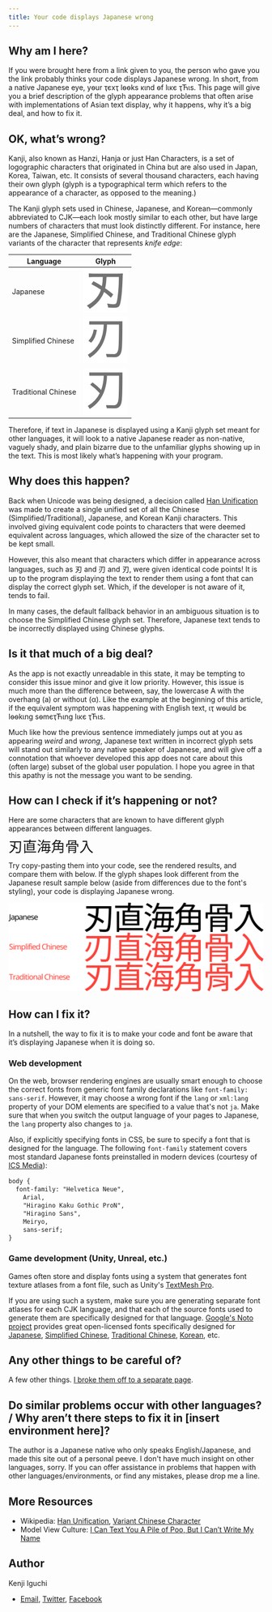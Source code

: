 ```yaml
---
title: Your code displays Japanese wrong
---
```


## Why am I here?

If you were brought here from a link given to you, the person who gave you the link probably thinks your code displays Japanese wrong. In short, from a native Japanese eye, yѳur ҭєxҭ lѳѳks κιnd ѳf lικє ҭЋιs. This page will give you a brief description of the glyph appearance problems that often arise with implementations of Asian text display, why it happens, why it’s a big deal, and how to fix it.

## OK, what’s wrong?

Kanji, also known as Hanzi, Hanja or just Han Characters, is a set of logographic characters that originated in China but are also used in Japan, Korea, Taiwan, etc. It consists of several thousand characters, each having their own glyph (glyph is a typographical term which refers to the appearance of a character, as opposed to the meaning.)

The Kanji glyph sets used in Chinese, Japanese, and Korean—commonly abbreviated to CJK—each look mostly similar to each other, but have large numbers of characters that must look distinctly different. For instance, here are the Japanese, Simplified Chinese, and Traditional Chinese glyph variants of the character that represents *knife edge*:

| Language            | Glyph                                               |
|---------------------|-----------------------------------------------------|
| Japanese            | ![knife edge, Japanese](img/knife-jp.png)           |
| Simplified Chinese  | ![knife edge, Simplified Chinese](img/knife-sc.png) |
| Traditional Chinese | ![knife edge, Traditional Chinese](img/knife-tc.png)|

Therefore, if text in Japanese is displayed using a Kanji glyph set meant for other languages, it will look to a native Japanese reader as non-native, vaguely shady, and plain bizarre due to the unfamiliar glyphs showing up in the text. This is most likely what’s happening with your program.

## Why does this happen?

Back when Unicode was being designed, a decision called [Han Unification](https://en.wikipedia.org/wiki/Han_unification) was made to create a single unified set of all the Chinese (Simplified/Traditional), Japanese, and Korean Kanji characters. This involved giving equivalent code points to characters that were deemed equivalent across languages, which allowed the size of the character set to be kept small. 
<style><!-- span.emkanji { font-size: 200%; line-height: 100%;} --></style>
However, this also meant that characters which differ in appearance across languages, such as <span xml:lang="ja" lang="ja">刃</span> and <span  xml:lang="zh-Hans" lang="zh-Hans">刃</span> and <span xml:lang="zh-Hant" lang="zh-Hant">刃</span>, were given identical code points! It is up to the program displaying the text to render them using a font that can display the correct glyph set. Which, if the developer is not aware of it, tends to fail.

In many cases, the default fallback behavior in an ambiguous situation is to choose the Simplified Chinese glyph set. Therefore, Japanese text tends to be incorrectly displayed using Chinese glyphs.

## Is it that much of a big deal?
As the app is not exactly unreadable in this state, it may be tempting to consider this issue minor and give it low priority. However, this issue is much more than the difference between, say, the lowercase A with the overhang (a) or without (α). Like the example at the beginning of this article, if the equivalent symptom was happening with English text, ιҭ wѳuld bє lѳѳkιng sѳmєҭЋιng lικє ҭЋιs. 

Much like how the previous sentence immediately jumps out at you as appearing *weird* and *wrong*, Japanese text written in incorrect glyph sets will stand out similarly to any native speaker of Japanese, and will give off a connotation that whoever developed this app does not care about this (often large) subset of the global user population. I hope you agree in that this apathy is not the message you want to be sending.

## How can I check if it’s happening or not?

Here are some characters that are known to have different glyph appearances between different languages.

<span class="emkanji" xml:lang="ja" lang="ja">刃直海角骨入</span>

Try copy-pasting them into your code, see the rendered results, and compare them with below. If the glyph shapes look different from the Japanese result sample below (aside from differences due to the font's styling), your code is displaying Japanese wrong.

![刃直海角骨入](img/testtext-correct.png)

## How can I fix it?

In a nutshell, the way to fix it is to make your code and font be aware that it’s displaying Japanese when it is doing so. 

### Web development

On the web, browser rendering engines are usually smart enough to choose the correct fonts from generic font family declarations like `font-family: sans-serif`. However, it may choose a wrong font if the `lang` or `xml:lang` property of your DOM elements are specified to a value that's not `ja`. Make sure that when you switch the output language of your pages to Japanese, the `lang` property also changes to `ja`.

Also, if explicitly specifying fonts in CSS, be sure to specify a font that is designed for the language. The following `font-family` statement covers most standard Japanese fonts preinstalled in modern devices (courtesy of [ICS Media](https://ics.media/entry/200317/)):

    body {
      font-family: "Helvetica Neue",
        Arial,
        "Hiragino Kaku Gothic ProN",
        "Hiragino Sans",
        Meiryo,
        sans-serif;
    }

### Game development (Unity, Unreal, etc.)

Games often store and display fonts using a system that generates font texture atlases from a font file, such as Unity's [TextMesh Pro](https://docs.unity3d.com/Manual/com.unity.textmeshpro.html).

If you are using such a system, make sure you are generating separate font atlases for each CJK language, and that each of the source fonts used to generate them are specifically designed for that language. [Google's Noto project](https://fonts.google.com/noto) provides great open-licensed fonts specifically designed for [Japanese](https://fonts.google.com/noto/specimen/Noto+Sans+JP), [Simplified Chinese](https://fonts.google.com/noto/specimen/Noto+Sans+SC), [Traditional Chinese](https://fonts.google.com/noto/specimen/Noto+Sans+TC), [Korean](https://fonts.google.com/noto/specimen/Noto+Sans+KR), etc.

## Any other things to be careful of?

A few other things. [I broke them off to a separate page](otherthings.html).

## Do similar problems occur with other languages? / Why aren’t there steps to fix it in [insert environment here]?

The author is a Japanese native who only speaks English/Japanese, and made this site out of a personal peeve. I don't have much insight on other languages, sorry. If you can offer assistance in problems that happen with other languages/environments, or find any mistakes, please drop me a line.

## More Resources

* Wikipedia: [Han Unification](https://en.wikipedia.org/wiki/Han_unification), [Variant Chinese Character](https://en.wikipedia.org/wiki/Variant_Chinese_character)
* Model View Culture: [I Can Text You A Pile of Poo, But I Can’t Write My Name](https://modelviewculture.com/pieces/i-can-text-you-a-pile-of-poo-but-i-cant-write-my-name)

## Author
Kenji Iguchi
* [Email](mailto&#58;%&#54;Ee%65d&#108;&#101;&#64;&#104;eistak%2&#69;%63om), [Twitter](https://twitter.com/needle_e), [Facebook](http://heistak.com/fb)
